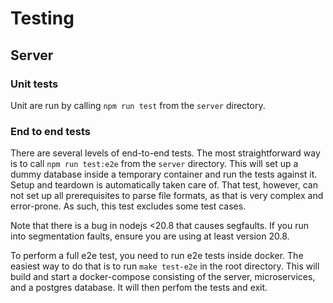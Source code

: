# Testing

## Server

### Unit tests

Unit are run by calling `npm run test` from the `server` directory.

### End to end tests

There are several levels of end-to-end tests. The most straightforward way is to call `npm run test:e2e` from the `server` directory. This will set up a dummy database inside a temporary container and run the tests against it. Setup and teardown is automatically taken care of. That test, however, can not set up all prerequisites to parse file formats, as that is very complex and error-prone. As such, this test excludes some test cases.

Note that there is a bug in nodejs <20.8 that causes segfaults. If you run into segmentation faults, ensure you are using at least version 20.8.

To perform a full e2e test, you need to run e2e tests inside docker. The easiest way to do that is to run `make test-e2e` in the root directory. This will build and start a docker-compose consisting of the server, microservices, and a postgres database. It will then perfom the tests and exit.
